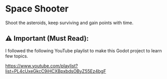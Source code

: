 # Space Shooter
Shoot the asteroids, keep surviving and gain points with time.

## ⚠️ Important (Must Read):
I followed the following YouTube playlist to make this Godot project to learn few topics.

https://www.youtube.com/playlist?list=PL4cUxeGkcC9iHCXBpxbdsOByZ55Ez4bgF
